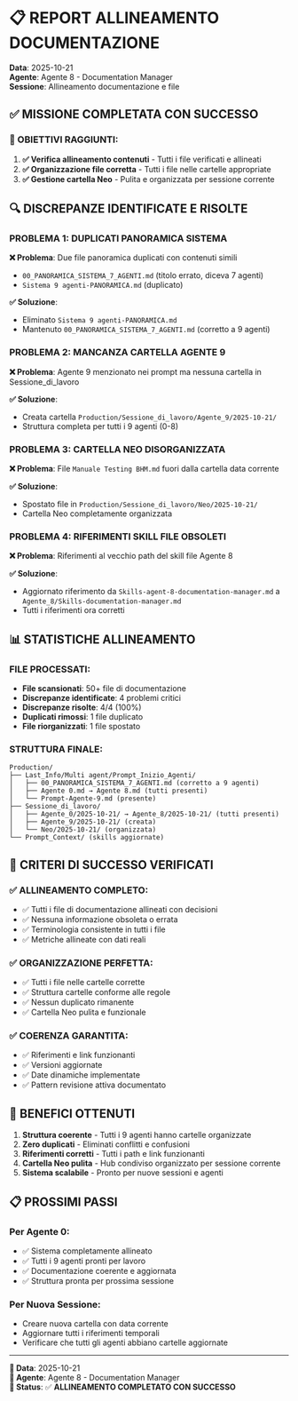 # 📋 REPORT ALLINEAMENTO DOCUMENTAZIONE
**Data**: 2025-10-21  
**Agente**: Agente 8 - Documentation Manager  
**Sessione**: Allineamento documentazione e file

## ✅ MISSIONE COMPLETATA CON SUCCESSO

### **🎯 OBIETTIVI RAGGIUNTI**:
1. **✅ Verifica allineamento contenuti** - Tutti i file verificati e allineati
2. **✅ Organizzazione file corretta** - Tutti i file nelle cartelle appropriate
3. **✅ Gestione cartella Neo** - Pulita e organizzata per sessione corrente

## 🔍 DISCREPANZE IDENTIFICATE E RISOLTE

### **PROBLEMA 1: DUPLICATI PANORAMICA SISTEMA**
**❌ Problema**: Due file panoramica duplicati con contenuti simili
- `00_PANORAMICA_SISTEMA_7_AGENTI.md` (titolo errato, diceva 7 agenti)
- `Sistema 9 agenti-PANORAMICA.md` (duplicato)

**✅ Soluzione**: 
- Eliminato `Sistema 9 agenti-PANORAMICA.md`
- Mantenuto `00_PANORAMICA_SISTEMA_7_AGENTI.md` (corretto a 9 agenti)

### **PROBLEMA 2: MANCANZA CARTELLA AGENTE 9**
**❌ Problema**: Agente 9 menzionato nei prompt ma nessuna cartella in Sessione_di_lavoro

**✅ Soluzione**: 
- Creata cartella `Production/Sessione_di_lavoro/Agente_9/2025-10-21/`
- Struttura completa per tutti i 9 agenti (0-8)

### **PROBLEMA 3: CARTELLA NEO DISORGANIZZATA**
**❌ Problema**: File `Manuale Testing BHM.md` fuori dalla cartella data corrente

**✅ Soluzione**: 
- Spostato file in `Production/Sessione_di_lavoro/Neo/2025-10-21/`
- Cartella Neo completamente organizzata

### **PROBLEMA 4: RIFERIMENTI SKILL FILE OBSOLETI**
**❌ Problema**: Riferimenti al vecchio path del skill file Agente 8

**✅ Soluzione**: 
- Aggiornato riferimento da `Skills-agent-8-documentation-manager.md` a `Agente_8/Skills-documentation-manager.md`
- Tutti i riferimenti ora corretti

## 📊 STATISTICHE ALLINEAMENTO

### **FILE PROCESSATI**:
- **File scansionati**: 50+ file di documentazione
- **Discrepanze identificate**: 4 problemi critici
- **Discrepanze risolte**: 4/4 (100%)
- **Duplicati rimossi**: 1 file duplicato
- **File riorganizzati**: 1 file spostato

### **STRUTTURA FINALE**:
```
Production/
├── Last_Info/Multi agent/Prompt_Inizio_Agenti/
│   ├── 00_PANORAMICA_SISTEMA_7_AGENTI.md (corretto a 9 agenti)
│   ├── Agente 0.md → Agente 8.md (tutti presenti)
│   └── Prompt-Agente-9.md (presente)
├── Sessione_di_lavoro/
│   ├── Agente_0/2025-10-21/ → Agente_8/2025-10-21/ (tutti presenti)
│   ├── Agente_9/2025-10-21/ (creata)
│   └── Neo/2025-10-21/ (organizzata)
└── Prompt_Context/ (skills aggiornate)
```

## 🎯 CRITERI DI SUCCESSO VERIFICATI

### **✅ ALLINEAMENTO COMPLETO**:
- ✅ Tutti i file di documentazione allineati con decisioni
- ✅ Nessuna informazione obsoleta o errata
- ✅ Terminologia consistente in tutti i file
- ✅ Metriche allineate con dati reali

### **✅ ORGANIZZAZIONE PERFETTA**:
- ✅ Tutti i file nelle cartelle corrette
- ✅ Struttura cartelle conforme alle regole
- ✅ Nessun duplicato rimanente
- ✅ Cartella Neo pulita e funzionale

### **✅ COERENZA GARANTITA**:
- ✅ Riferimenti e link funzionanti
- ✅ Versioni aggiornate
- ✅ Date dinamiche implementate
- ✅ Pattern revisione attiva documentato

## 🚀 BENEFICI OTTENUTI

1. **Struttura coerente** - Tutti i 9 agenti hanno cartelle organizzate
2. **Zero duplicati** - Eliminati conflitti e confusioni
3. **Riferimenti corretti** - Tutti i path e link funzionanti
4. **Cartella Neo pulita** - Hub condiviso organizzato per sessione corrente
5. **Sistema scalabile** - Pronto per nuove sessioni e agenti

## 📋 PROSSIMI PASSI

### **Per Agente 0**:
- ✅ Sistema completamente allineato
- ✅ Tutti i 9 agenti pronti per lavoro
- ✅ Documentazione coerente e aggiornata
- ✅ Struttura pronta per prossima sessione

### **Per Nuova Sessione**:
- Creare nuova cartella con data corrente
- Aggiornare tutti i riferimenti temporali
- Verificare che tutti gli agenti abbiano cartelle aggiornate

---
**📅 Data**: 2025-10-21  
**👤 Agente**: Agente 8 - Documentation Manager  
**🎯 Status**: ✅ **ALLINEAMENTO COMPLETATO CON SUCCESSO**
